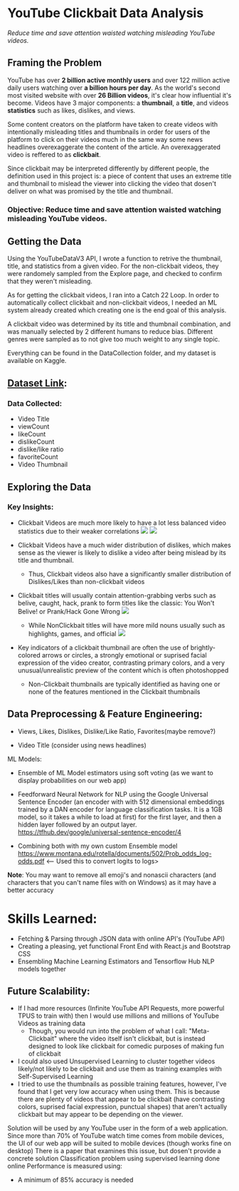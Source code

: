 # YouTube Clickbait Data Analysis
 *Reduce time and save attention waisted watching misleading YouTube videos.*

## Framing the Problem

YouTube has over **2 billion active monthly users** and over 122 million active daily users watching over **a billion hours per day**. As the world's second most visited website with over **26 Billion videos**, it's clear how influential it's become. Videos have 3 major components: a **thumbnail**, a **title**, and videos **statistics** such as likes, dislikes, and views.  

Some content creators on the platform have taken to create videos with intentionally misleading titles and thumbnails in order for users of the platform to click on their videos much in the same way some news headlines overexaggerate the content of the article. An overexaggerated video is reffered to as  **clickbait**.

Since clickbait may be interpreted differently by different people, the definition used in this project is: a piece of content that uses an extreme title and thumbnail to mislead the viewer into clicking the video that dosen't deliver on what was promised by the title and thumbnail.

### Objective: Reduce time and save attention waisted watching misleading YouTube videos.

## Getting the Data


Using the YouTubeDataV3 API, I wrote a function to retrive the thumbnail, title, and statistics from a given video. For the non-clickbait videos, they were randomely sampled from the Explore page, and checked to confirm that they weren't misleading. 

As for getting the clickbait videos, I ran into a Catch 22 Loop. In order to automatically collect clickbait and non-clickbait videos, I needed an ML system already created which creating one is the end goal of this analysis. 

A clickbait video was determined by its title and thumbnail combination, and was manually selected by 2 different humans to reduce bias. Different genres were sampled as to not give too much weight to any single topic.

Everything can be found in the DataCollection folder, and my dataset is available on Kaggle.

## [Dataset Link](https://www.kaggle.com/thelazyaz/youtube-clickbait-classification):


### Data Collected:

- Video Title
- viewCount
- likeCount
- dislikeCount
- dislike/like ratio
- favoriteCount
- Video Thumbnail

## Exploring the Data

### Key Insights:

 * Clickbait Videos are much more likely to have a lot less balanced video statistics due to their weaker correlations
    ![](clickbait.png) ![](nonclickbait.png)
    
 * Clickbait Videos have a much wider distribution of dislikes, which makes sense as the viewer is likely to dislike a video after being mislead by its title and thumbnail.
    * Thus, Clickbait videos also have a significantly smaller distribution of Dislikes/Likes than non-clickbait videos
    
* Clickbait titles will usually contain attention-grabbing verbs such as belive, caught, hack, prank to form titles like the classic: You Won't Belive! or Prank/Hack Gone Wrong
![](clickbaittokens.png)

   * While NonClickbait titles will have more mild nouns usually such as highlights, games, and official
   ![](nonclickbaittokens.png)
   
* Key indicators of a clickbait thumbnail are often the use of brightly-colored arrows or circles, a strongly emotional or suprised facial expression of the video creator, contrasting primary colors, and a very unusual/unrealistic preview of the content which is often photoshopped

    * Non-Clickbait thumbnails are typically identified as having one or none of the features mentioned in the Clickbait thumbnails



## Data Preprocessing & Feature Engineering:

- Views, Likes, Dislikes, Dislike/Like Ratio, Favorites(maybe remove?)

- Video Title (consider using news headlines)

ML Models:

- Ensemble of ML Model estimators using soft voting (as we want to display probabilities on our web app)
- Feedforward Neural Network for NLP using the Google Universal Sentence Encoder (an encoder with with 512 dimensional embeddings trained by a DAN encoder for language classification tasks. It is a 1GB model, so it takes a while to load at first) for the first layer, and then a hidden layer followed by an output layer.
  https://tfhub.dev/google/universal-sentence-encoder/4

- Combining both with my own custom Ensemble model
  https://www.montana.edu/rotella/documents/502/Prob_odds_log-odds.pdf <-- Used this to convert logits to logs>

**Note**: You may want to remove all emoji's and nonascii characters (and characters that you can't name files with on Windows) as it may have a better accuracy


# Skills Learned:

- Fetching & Parsing through JSON data with online API's (YouTube API)
- Creating a pleasing, yet functional Front End with React.js and Bootstrap CSS
- Ensembling Machine Learning Estimators and Tensorflow Hub NLP models together

## Future Scalability:

- If I had more resources (Infinite YouTube API Requests, more powerful TPUS to train with) then I would use millions and millions of YouTube Videos as training data
  - Though, you would run into the problem of what I call: "Meta-Clickbait" where the video itself isn't clickbait, but is instead designed to look like clickbait for comedic purposes of making fun of clickbait
- I could also used Unsupervised Learning to cluster together videos likely/not likely to be clickbait and use them as training examples with Self-Supervised Learning
- I tried to use the thumbnails as possible training features, however, I've found that I get very low accuracy when using them. This is because there are plenty of videos that appear to be clickbait (have contrasting colors, suprised facial expression, punctual shapes) that aren't actually clickbait but may appear to be depending on the viewer.


Solution will be used by any YouTube user in the form of a web application. Since more than 70% of YouTube watch time comes from mobile devices, the UI of our web app will be suited to mobile devices (though works fine on desktop)
There is a paper that examines this issue, but dosen't provide a concrete solution
Classification problem using supervised learning done online
Performance is measured using:

- A minimum of 85% accuracy is needed
